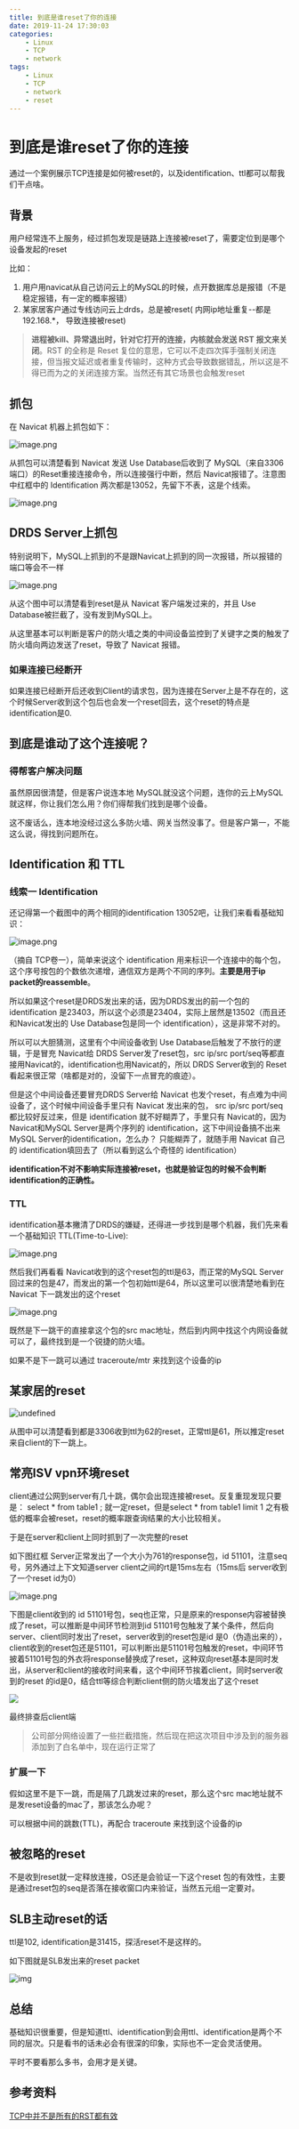 ```yaml
---
title: 到底是谁reset了你的连接
date: 2019-11-24 17:30:03
categories:
    - Linux
    - TCP
    - network
tags:
    - Linux
    - TCP
    - network
    - reset
---
```


# 到底是谁reset了你的连接

通过一个案例展示TCP连接是如何被reset的，以及identification、ttl都可以帮我们干点啥。

## 背景

用户经常连不上服务，经过抓包发现是链路上连接被reset了，需要定位到是哪个设备发起的reset

比如：
1. 用户用navicat从自己访问云上的MySQL的时候，点开数据库总是报错（不是稳定报错，有一定的概率报错）
2. 某家居客户通过专线访问云上drds，总是被reset( 内网ip地址重复--都是192.168.*， 导致连接被reset)



> **进程被kill、异常退出时，针对它打开的连接，内核就会发送 RST 报文来关闭**。RST 的全称是 Reset 复位的意思，它可以不走四次挥手强制关闭连接，但当报文延迟或者重复传输时，这种方式会导致数据错乱，所以这是不得已而为之的关闭连接方案。当然还有其它场景也会触发reset



## 抓包

在 Navicat 机器上抓包如下：

![image.png](/images/oss/83b07725d92b9e4d3eb4a504cf83cc09.png)

从抓包可以清楚看到 Navicat 发送 Use Database后收到了 MySQL（来自3306端口）的Reset重接连接命令，所以连接强行中断，然后 Navicat报错了。注意图中红框中的 Identification 两次都是13052，先留下不表，这是个线索。

![image.png](/images/oss/53b5dc8e0a90ed9ad641caf38399141b.png)

## DRDS Server上抓包

特别说明下，MySQL上抓到的不是跟Navicat上抓到的同一次报错，所以报错的端口等会不一样

![image.png](/images/oss/70287488290b38cd4753d9fce0bee945.png)

从这个图中可以清楚看到reset是从 Navicat 客户端发过来的，并且 Use Database被拦截了，没有发到MySQL上。

从这里基本可以判断是客户的防火墙之类的中间设备监控到了关键字之类的触发了防火墙向两边发送了reset，导致了 Navicat 报错。

### 如果连接已经断开

如果连接已经断开后还收到Client的请求包，因为连接在Server上是不存在的，这个时候Server收到这个包后也会发一个reset回去，这个reset的特点是identification是0.

## 到底是谁动了这个连接呢？

### 得帮客户解决问题

虽然原因很清楚，但是客户说连本地 MySQL就没这个问题，连你的云上MySQL就这样，你让我们怎么用？你们得帮我们找到是哪个设备。

这不废话么，连本地没经过这么多防火墙、网关当然没事了。但是客户第一，不能这么说，得找到问题所在。

## Identification 和 TTL

### 线索一 Identification

还记得第一个截图中的两个相同的identification 13052吧，让我们来看看基础知识：

![image.png](/images/oss/eed9ba1f9ba492ed8954ae7f39e72803.png)

（摘自 TCP卷一），简单来说这个 identification 用来标识一个连接中的每个包，这个序号按包的个数依次递增，通信双方是两个不同的序列。**主要是用于ip packet的reassemble**。

所以如果这个reset是DRDS发出来的话，因为DRDS发出的前一个包的 identification 是23403，所以这个必须是23404，实际上居然是13502（而且还和Navicat发出的 Use Database包是同一个 identification），这是非常不对的。

所以可以大胆猜测，这里有个中间设备收到 Use Database后触发了不放行的逻辑，于是冒充 Navicat给 DRDS Server发了reset包，src ip/src port/seq等都直接用Navicat的，identification也用Navicat的，所以 DRDS Server收到的 Reset看起来很正常（啥都是对的，没留下一点冒充的痕迹）。

但是这个中间设备还要冒充DRDS Server给 Navicat 也发个reset，有点难为中间设备了，这个时候中间设备手里只有 Navicat 发出来的包， src ip/src port/seq 都比较好反过来，但是 identification 就不好糊弄了，手里只有 Navicat的，因为 Navicat和MySQL Server是两个序列的 identification，这下中间设备搞不出来MySQL Server的identification，怎么办？ 只能糊弄了，就随手用 Navicat 自己的 identification填回去了（所以看到这么个奇怪的 identification）

**identification不对不影响实际连接被reset，也就是验证包的时候不会判断identification的正确性。**

### TTL

identification基本撇清了DRDS的嫌疑，还得进一步找到是哪个机器，我们先来看一个基础知识 TTL(Time-to-Live):

![image.png](/images/oss/ed8c624b704b0c94da2ca76a37b39916.png)

然后我们再看看 Navicat收到的这个reset包的ttl是63，而正常的MySQL Server回过来的包是47，而发出的第一个包初始ttl是64，所以这里可以很清楚地看到在Navicat 下一跳发出的这个reset

![image.png](/images/oss/b288a740f9f10007485e37fd339051f8.png)

既然是下一跳干的直接拿这个包的src mac地址，然后到内网中找这个内网设备就可以了，最终找到是一个锐捷的防火墙。

如果不是下一跳可以通过 traceroute/mtr 来找到这个设备的ip

## 某家居的reset

![undefined](/images/oss/1573793438383-3a05c4da-1443-4fcf-8b59-b93bc2a246de.png) 

从图中可以清楚看到都是3306收到ttl为62的reset，正常ttl是61，所以推定reset来自client的下一跳上。

## 常亮ISV vpn环境reset

client通过公网到server有几十跳，偶尔会出现连接被reset。反复重现发现只要是： select * from table1 ; 就一定reset，但是select * from table1 limit 1 之有极低的概率会被reset，reset的概率跟查询结果的大小比较相关。

于是在server和client上同时抓到了一次完整的reset

如下图红框 Server正常发出了一个大小为761的response包，id 51101，注意seq号，另外通过上下文知道server client之间的rt是15ms左右（15ms后 server收到了一个reset id为0）

![image.png](/images/oss/89f584899a5e5e00ba5c2b16707ed24a.png)

下图是client收到的 id 51101号包，seq也正常，只是原来的response内容被替换成了reset，可以推断是中间环节检测到id 51101号包触发了某个条件，然后向server、client同时发出了reset，server收到的reset包是id 是0（伪造出来的），client收到的reset包还是51101，可以判断出是51101号包触发的reset，中间环节披着51101号包的外衣将response替换成了reset，这种双向reset基本是同时发出，从server和client的接收时间来看，这个中间环节挨着client，同时server收到的reset 的id是0，结合ttl等综合判断client侧的防火墙发出了这个reset

![](/images/oss/ec1f04befe56823668b4d1f831bd3ea4.png)

最终排查后client端

> 公司部分网络设置了一些拦截措施，然后现在把这次项目中涉及到的服务器添加到了白名单中，现在运行正常了

### 扩展一下

假如这里不是下一跳，而是隔了几跳发过来的reset，那么这个src mac地址就不是发reset设备的mac了，那该怎么办呢？

可以根据中间的跳数(TTL)，再配合 traceroute 来找到这个设备的ip

## 被忽略的reset

不是收到reset就一定释放连接，OS还是会验证一下这个reset 包的有效性，主要是通过reset包的seq是否落在接收窗口内来验证，当然五元组一定要对。



## SLB主动reset的话

ttl是102, identification是31415，探活reset不是这样的。

如下图就是SLB发出来的reset packet

![img](/images/oss/9de70216-188c-4ca4-898f-0fa88e853c18.png)

## 总结

基础知识很重要，但是知道ttl、identification到会用ttl、identification是两个不同的层次。只是看书的话未必会有很深的印象，实际也不一定会灵活使用。

平时不要看那么多书，会用才是关键。

## 参考资料

[TCP中并不是所有的RST都有效](https://mp.weixin.qq.com/s/YWzuKBK3TMclejeN2ziAvQ)

